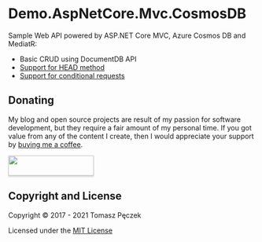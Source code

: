 # Demo.AspNetCore.Mvc.CosmosDB

Sample Web API powered by ASP.NET Core MVC, Azure Cosmos DB and MediatR:

- Basic CRUD using DocumentDB API
- [Support for HEAD method](https://www.tpeczek.com/2017/10/exploring-head-method-behavior-in.html)
- [Support for conditional requests](https://www.tpeczek.com/2017/11/handling-conditional-requests-in-aspnet.html)

## Donating

My blog and open source projects are result of my passion for software development, but they require a fair amount of my personal time. If you got value from any of the content I create, then I would appreciate your support by [buying me a coffee](https://www.buymeacoffee.com/tpeczek).

<a href="https://www.buymeacoffee.com/tpeczek"><img src="https://www.buymeacoffee.com/assets/img/custom_images/black_img.png" style="height: 41px !important;width: 174px !important;box-shadow: 0px 3px 2px 0px rgba(190, 190, 190, 0.5) !important;-webkit-box-shadow: 0px 3px 2px 0px rgba(190, 190, 190, 0.5) !important;"  target="_blank"></a>

## Copyright and License

Copyright © 2017 - 2021 Tomasz Pęczek

Licensed under the [MIT License](https://github.com/tpeczek/Demo.AspNetCore.Mvc.CosmosDB/blob/master/LICENSE.md)